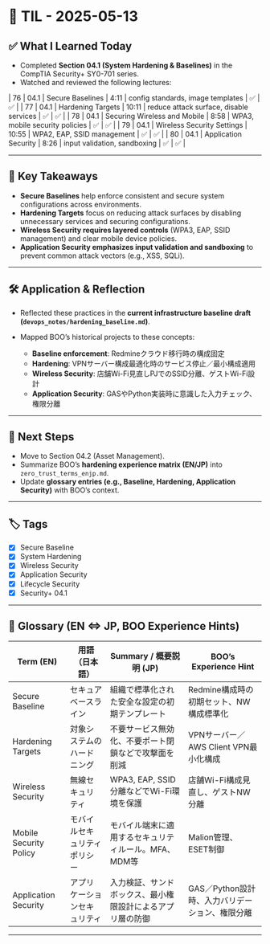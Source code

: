 # 📘 TIL - 2025-05-13

## ✅ What I Learned Today

* Completed **Section 04.1 (System Hardening & Baselines)** in the CompTIA Security+ SY0-701 series.
* Watched and reviewed the following lectures:

\| 76  | 04.1    | Secure Baselines                  | 4:11     | config standards, image templates      | ✅       | ✅          |
\| 77  | 04.1    | Hardening Targets                 | 10:11    | reduce attack surface, disable services | ✅      | ✅          |
\| 78  | 04.1    | Securing Wireless and Mobile      | 8:58     | WPA3, mobile security policies         | ✅       | ✅          |
\| 79  | 04.1    | Wireless Security Settings        | 10:55    | WPA2, EAP, SSID management             | ✅       | ✅          |
\| 80  | 04.1    | Application Security              | 8:26     | input validation, sandboxing           | ✅       | ✅          |

---

## 🧠 Key Takeaways

* **Secure Baselines** help enforce consistent and secure system configurations across environments.
* **Hardening Targets** focus on reducing attack surfaces by disabling unnecessary services and securing configurations.
* **Wireless Security requires layered controls** (WPA3, EAP, SSID management) and clear mobile device policies.
* **Application Security emphasizes input validation and sandboxing** to prevent common attack vectors (e.g., XSS, SQLi).

---

## 🛠️ Application & Reflection

* Reflected these practices in the **current infrastructure baseline draft (`devops_notes/hardening_baseline.md`)**.
* Mapped BOO’s historical projects to these concepts:

  * **Baseline enforcement**: Redmineクラウド移行時の構成固定
  * **Hardening**: VPNサーバー構成最適化時のサービス停止／最小構成適用
  * **Wireless Security**: 店舗Wi-Fi見直しPJでのSSID分離、ゲストWi-Fi設計
  * **Application Security**: GASやPython実装時に意識した入力チェック、権限分離

---

## 🔁 Next Steps

* Move to Section 04.2 (Asset Management).
* Summarize BOO’s **hardening experience matrix (EN/JP)** into `zero_trust_terms_enjp.md`.
* Update **glossary entries (e.g., Baseline, Hardening, Application Security)** with BOO’s context.

---

## 🏷️ Tags

* [x] Secure Baseline
* [x] System Hardening
* [x] Wireless Security
* [x] Application Security
* [x] Lifecycle Security
* [x] Security+ 04.1

---

## 🔐 Glossary (EN ⇔ JP, BOO Experience Hints)

| Term (EN)              | 用語（日本語）        | Summary / 概要説明 (JP)            | BOO’s Experience Hint        |
| ---------------------- | -------------- | ------------------------------ | ---------------------------- |
| Secure Baseline        | セキュアベースライン     | 組織で標準化された安全な設定の初期テンプレート        | Redmine構成時の初期セット、NW構成標準化     |
| Hardening Targets      | 対象システムのハードニング  | 不要サービス無効化、不要ポート閉鎖などで攻撃面を削減     | VPNサーバー／AWS Client VPN最小化構成  |
| Wireless Security      | 無線セキュリティ       | WPA3, EAP, SSID分離などでWi-Fi環境を保護 | 店舗Wi-Fi構成見直し、ゲストNW分離         |
| Mobile Security Policy | モバイルセキュリティポリシー | モバイル端末に適用するセキュリティルール。MFA、MDM等  | Malion管理、ESET制御              |
| Application Security   | アプリケーションセキュリティ | 入力検証、サンドボックス、最小権限設計によるアプリ層の防御  | GAS／Python設計時、入力バリデーション、権限分離 |

---


